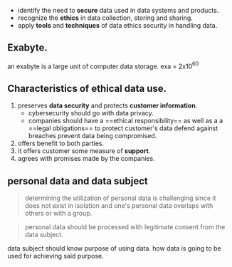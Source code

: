 
- identify the need to **secure** data used in data systems and products.
- recognize the **ethics** in data collection, storing and sharing.
- apply **tools** and **techniques** of data ethics security in handling data.

## Exabyte.

an exabyte is a large unit of computer data storage.
exa  = 2x10$^6$$^0$

## Characteristics of ethical data use.

1. preserves **data security** and protects **customer information**.
	- cybersecurity should go with data privacy.
	- companies should have a ==ethical responsibility== as well as a a ==legal obligations== to 
			protect customer's data
			defend against breaches
			prevent data being compromised.
2. offers benefit to both parties.
3. it offers customer some measure of **support**.
4. agrees with promises made by the companies.

## personal data and data subject

>determining the utilization of personal data is challenging since it does not exist in isolation and one's personal data overlaps with others or with a group.

>personal data should be processed with legitimate consent from the data subject.

data subject should know
	purpose of using data.
	how data is going to be used for achieving said purpose.













